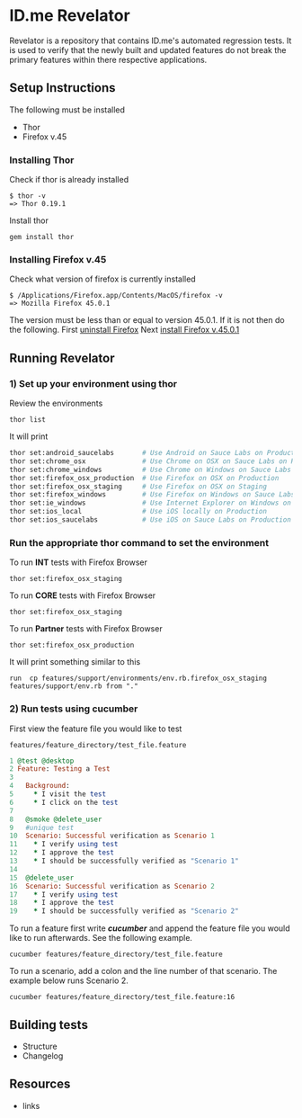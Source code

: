# ID.me Revelator

Revelator is a repository that contains ID.me's automated regression tests.  It is used to verify that the newly built and updated features do not break the primary features within there respective applications.

## Setup Instructions
The following must be installed
* Thor
* Firefox v.45

### Installing Thor
Check if thor is already installed
```
$ thor -v
=> Thor 0.19.1
```

Install thor
```
gem install thor
```

### Installing Firefox v.45
Check what version of firefox is currently installed
```
$ /Applications/Firefox.app/Contents/MacOS/firefox -v
=> Mozilla Firefox 45.0.1
```

The version must be less than or equal to version 45.0.1.  If it is not then do the following.
First [uninstall Firefox](http://kb.mozillazine.org/Uninstalling_Firefox)
Next [install Firefox v.45.0.1](https://ftp.mozilla.org/pub/firefox/releases/45.0.1/mac/en-US/)

## Running Revelator

### 1) Set up your environment using thor
Review the environments
```
thor list
```

It will print
```bash
thor set:android_saucelabs       # Use Android on Sauce Labs on Production
thor set:chrome_osx              # Use Chrome on OSX on Sauce Labs on Production
thor set:chrome_windows          # Use Chrome on Windows on Sauce Labs on Production
thor set:firefox_osx_production  # Use Firefox on OSX on Production
thor set:firefox_osx_staging     # Use Firefox on OSX on Staging
thor set:firefox_windows         # Use Firefox on Windows on Sauce Labs on Production
thor set:ie_windows              # Use Internet Explorer on Windows on Sauce Labs on Production
thor set:ios_local               # Use iOS locally on Production
thor set:ios_saucelabs           # Use iOS on Sauce Labs on Production
```

### Run the appropriate thor command to set the environment
To run **INT** tests with Firefox Browser
```
thor set:firefox_osx_staging
```

To run **CORE** tests with Firefox Browser
```
thor set:firefox_osx_staging
```

To run **Partner** tests with Firefox Browser
```
thor set:firefox_osx_production
```

It will print something similar to this
```
run  cp features/support/environments/env.rb.firefox_osx_staging features/support/env.rb from "."
```
### 2) Run tests using cucumber

First view the feature file you would like to test

`features/feature_directory/test_file.feature`
```ruby
1 @test @desktop
2 Feature: Testing a Test
3
4   Background:
5     * I visit the test
6     * I click on the test
7
8   @smoke @delete_user
9   #unique test
10  Scenario: Successful verification as Scenario 1
11    * I verify using test
12    * I approve the test
13    * I should be successfully verified as "Scenario 1"
14
15  @delete_user
16  Scenario: Successful verification as Scenario 2
17    * I verify using test
18    * I approve the test
19    * I should be successfully verified as "Scenario 2"
```
To run a feature first write ***cucumber*** and append the feature file you would like to run afterwards.  See the following example.
```
cucumber features/feature_directory/test_file.feature
```

To run a scenario, add a colon and the line number of that scenario.  The example below runs Scenario 2.
```
cucumber features/feature_directory/test_file.feature:16
```

## Building tests
- Structure
- Changelog
## Resources
- links
